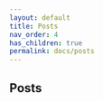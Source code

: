```yaml
---
layout: default
title: Posts
nav_order: 4
has_children: true
permalink: docs/posts
---
```


## Posts
